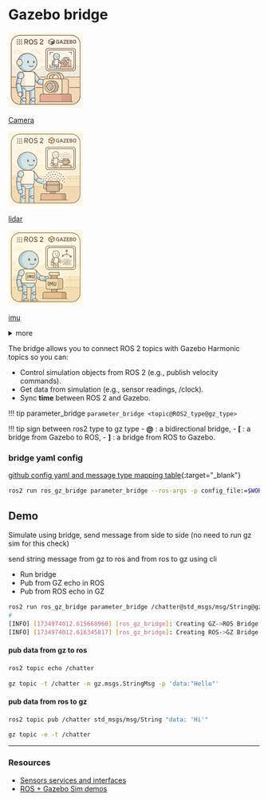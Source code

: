 # Gazebo bridge

<div class="grid-container">
    <div class="grid-item">
        <a href="camera">
            <img src="images/camera.png"  width="150" height="150">
            <p>Camera</p>
        </a>
    </div>
    <div class="grid-item">
        <a href="lidar">
            <img src="images/lidar.png"   width="150" height="150">
            <p>lidar</p>
        </a>
    </div>
    <div class="grid-item">
    <a href="imu">
        <img src="images/imu.png"  width="150" height="150">
            <p>imu</p>
            </a>
    </div>

</div>

<details>
    <summary>more</summary>

<div class="grid-container">
    <div class="grid-item">
        <a href="diff-drive">
            <img src="images/diff-drive.png"  width="150" height="150">
            <p>Diff drive</p>
        </a>
    </div>
    <div class="grid-item">
        <a href="joint_state">
            <p>joint state</p>
        </a>
    </div>
    <div class="grid-item">
    <a href="imu">
            </a>
    </div>

</div>
</details>


The bridge allows you to connect ROS 2 topics with Gazebo Harmonic topics so you can:

- Control simulation objects from ROS 2 (e.g., publish velocity commands).
- Get data from simulation (e.g., sensor readings, /clock).
- Sync **time** between ROS 2 and Gazebo.

!!! tip parameter_bridge
    ```
    parameter_bridge <topic@ROS2_type@gz_type>
    ```

!!! tip sign between ros2 type to gz type
    - **@** : a bidirectional bridge, 
    - **[** : a bridge from Gazebo to ROS,
    - **]** : a bridge from ROS to Gazebo.


### bridge yaml config
[github config yaml and message type mapping table](https://github.com/gazebosim/ros_gz/tree/jazzy/ros_gz_bridge#example-5-configuring-the-bridge-via-yaml){:target="_blank"}


```bash
ros2 run ros_gz_bridge parameter_bridge --ros-args -p config_file:=$WORKSPACE/test/config/full.yaml
```

## Demo
Simulate using bridge, send message from side to side
(no need to run gz sim for this check)

send string message from gz to ros and from ros to gz using cli

- Run bridge
- Pub from GZ echo in ROS
- Pub from ROS echo in GZ


```bash title="Terminal1: bridge"
ros2 run ros_gz_bridge parameter_bridge /chatter@std_msgs/msg/String@gz.msgs.StringMsg
#
[INFO] [1734974012.615668960] [ros_gz_bridge]: Creating GZ->ROS Bridge: [/chatter (gz.msgs.StringMsg) -> /chatter (std_msgs/msg/String)] (Lazy 0)
[INFO] [1734974012.616345817] [ros_gz_bridge]: Creating ROS->GZ Bridge: [/chatter (std_msgs/msg/String) -> /chatter (gz.msgs.StringMsg)] (Lazy 0)
```

#### pub data from gz to ros
```bash title="Terminal2: ros subscribe"
ros2 topic echo /chatter
```

```bash title="Terminal3: gz pub"
gz topic -t /chatter -m gz.msgs.StringMsg -p 'data:"Hello"'
```

#### pub data from ros to gz

```bash title="Terminal2: ros pub"
ros2 topic pub /chatter std_msgs/msg/String "data: 'Hi'"
```

```bash title="Terminal3: gz sub"
gz topic -e -t /chatter
```

---

### Resources
- [Sensors services and interfaces]()
- [ROS + Gazebo Sim demos](https://github.com/gazebosim/ros_gz/tree/jazzy/ros_gz_sim_demos)
